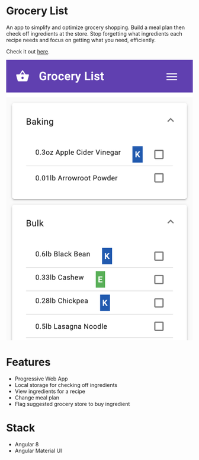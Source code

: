 # Grocery List

An app to simplify and optimize grocery shopping. Build a meal plan then check off ingredients at the store. Stop forgetting what ingredients each recipe needs and focus on getting what you need, efficiently. 

Check it out [here](https://brianbrown.dev/groceries).

![home page](docs/home.png)

# Features

* Progressive Web App
* Local storage for checking off ingredients
* View ingredients for a recipe
* Change meal plan
* Flag suggested grocery store to buy ingredient

# Stack

* Angular 8
* Angular Material UI






